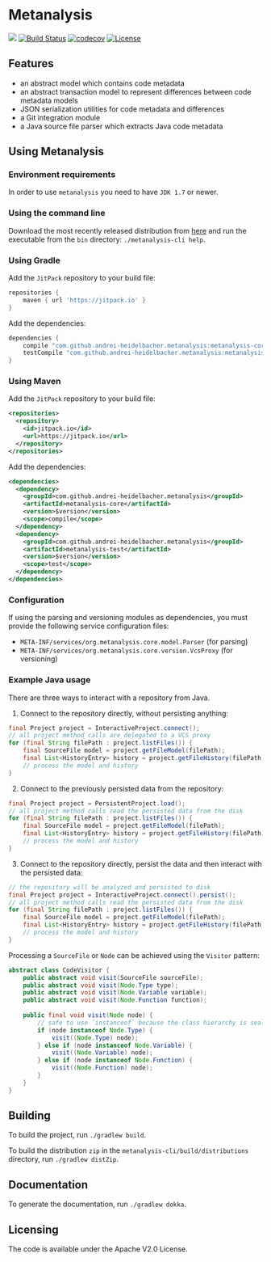# Metanalysis

[![](https://jitpack.io/v/andreihh/metanalysis.svg)](https://jitpack.io/#andrei-heidelbacher/metanalysis)
[![Build Status](https://travis-ci.org/andreihh/metanalysis.svg)](https://travis-ci.org/andrei-heidelbacher/metanalysis)
[![codecov](https://codecov.io/gh/andreihh/metanalysis/branch/master/graph/badge.svg)](https://codecov.io/gh/andrei-heidelbacher/metanalysis)
[![License](http://img.shields.io/:license-apache-blue.svg)](http://www.apache.org/licenses/LICENSE-2.0.html)

## Features

- an abstract model which contains code metadata
- an abstract transaction model to represent differences between code metadata
models
- JSON serialization utilities for code metadata and differences
- a Git integration module
- a Java source file parser which extracts Java code metadata

## Using Metanalysis

### Environment requirements

In order to use `metanalysis` you need to have `JDK 1.7` or newer.

### Using the command line

Download the most recently released distribution from
[here](https://github.com/andrei-heidelbacher/metanalysis/releases) and run the
executable from the `bin` directory: `./metanalysis-cli help`.

### Using Gradle

Add the `JitPack` repository to your build file:
```groovy
repositories {
    maven { url 'https://jitpack.io' }
}
```

Add the dependencies:
```groovy
dependencies {
    compile "com.github.andrei-heidelbacher.metanalysis:metanalysis-core:$version"
    testCompile "com.github.andrei-heidelbacher.metanalysis:metanalysis-test:$version"
}
```

### Using Maven

Add the `JitPack` repository to your build file:
```xml
<repositories>
  <repository>
    <id>jitpack.io</id>
    <url>https://jitpack.io</url>
  </repository>
</repositories>
```

Add the dependencies:
```xml
<dependencies>
  <dependency>
    <groupId>com.github.andrei-heidelbacher.metanalysis</groupId>
    <artifactId>metanalysis-core</artifactId>
    <version>$version</version>
    <scope>compile</scope>
  </dependency>
  <dependency>
    <groupId>com.github.andrei-heidelbacher.metanalysis</groupId>
    <artifactId>metanalysis-test</artifactId>
    <version>$version</version>
    <scope>test</scope>
  </dependency>
</dependencies>
```

### Configuration

If using the parsing and versioning modules as dependencies, you must provide
the following service configuration files:
- `META-INF/services/org.metanalysis.core.model.Parser` (for parsing)
- `META-INF/services/org.metanalysis.core.version.VcsProxy` (for versioning)

### Example Java usage

There are three ways to interact with a repository from Java.

1. Connect to the repository directly, without persisting anything:

```java
final Project project = InteractiveProject.connect();
// all project method calls are delegated to a VCS proxy
for (final String filePath : project.listFiles()) {
    final SourceFile model = project.getFileModel(filePath);
    final List<HistoryEntry> history = project.getFileHistory(filePath);
    // process the model and history
}
```

2. Connect to the previously persisted data from the repository:

```java
final Project project = PersistentProject.load();
// all project method calls read the persisted data from the disk
for (final String filePath : project.listFiles()) {
    final SourceFile model = project.getFileModel(filePath);
    final List<HistoryEntry> history = project.getFileHistory(filePath);
    // process the model and history
}
```

3. Connect to the repository directly, persist the data and then interact with
the persisted data:

```java
// the repository will be analyzed and persisted to disk
final Project project = InteractiveProject.connect().persist();
// all project method calls read the persisted data from the disk
for (final String filePath : project.listFiles()) {
    final SourceFile model = project.getFileModel(filePath);
    final List<HistoryEntry> history = project.getFileHistory(filePath);
    // process the model and history
}
```

Processing a `SourceFile` or `Node` can be achieved using the `Visitor` pattern:

```java
abstract class CodeVisitor {
    public abstract void visit(SourceFile sourceFile);
    public abstract void visit(Node.Type type);
    public abstract void visit(Node.Variable variable);
    public abstract void visit(Node.Function function);
    
    public final void visit(Node node) {
        // safe to use `instanceof` because the class hierarchy is sealed
        if (node instanceof Node.Type) {
            visit((Node.Type) node);
        } else if (node instanceof Node.Variable) {
            visit((Node.Variable) node);
        } else if (node instanceof Node.Function) {
            visit((Node.Function) node);
        }
    }
}
```

## Building

To build the project, run `./gradlew build`.

To build the distribution `zip` in the `metanalysis-cli/build/distributions`
directory, run `./gradlew distZip`.

## Documentation

To generate the documentation, run `./gradlew dokka`.

## Licensing

The code is available under the Apache V2.0 License.
